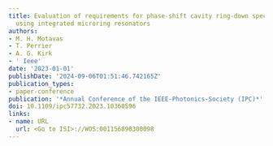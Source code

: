 ```yaml
---
title: Evaluation of requirements for phase-shift cavity ring-down spectroscopy biosensing
  using integrated microring resonators
authors:
- M. H. Motavas
- T. Perrier
- A. G. Kirk
- ' Ieee'
date: '2023-01-01'
publishDate: '2024-09-06T01:51:46.742165Z'
publication_types:
- paper-conference
publication: '*Annual Conference of the IEEE-Photonics-Society (IPC)*'
doi: 10.1109/ipc57732.2023.10360596
links:
- name: URL
  url: <Go to ISI>://WOS:001156890300098
---
```

